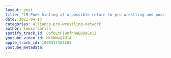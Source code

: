 ```yaml
---
layout: post
title: "CM Punk hinting at a possible return to pro wrestling and possible opponents!!"
date: 2021-04-13
categories: alliance-pro-wrestling-network
author: lewis-carlan
spotify_track_id: 0bf0LtPI90fhhaBB8aSX1I
youtube_video_id: NiGWmwQAH1A
apple_track_id: 1000517168203
youtube_metadata: 
---
```

